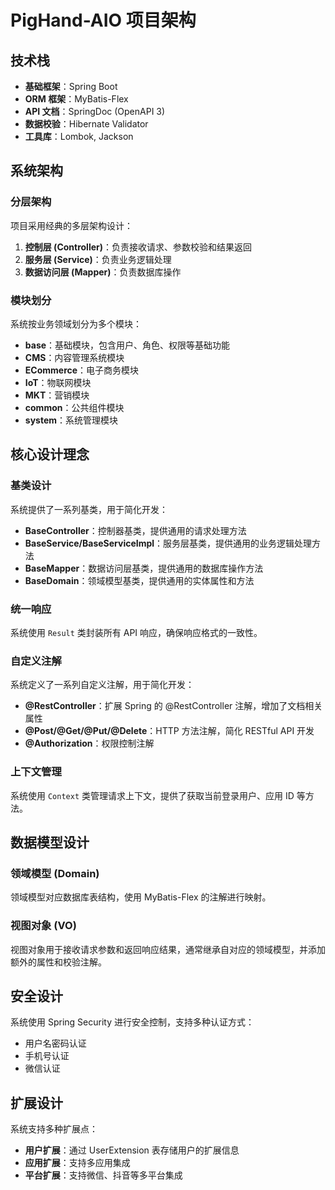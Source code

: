 # PigHand-AIO 项目架构

## 技术栈

- **基础框架**：Spring Boot
- **ORM 框架**：MyBatis-Flex
- **API 文档**：SpringDoc (OpenAPI 3)
- **数据校验**：Hibernate Validator
- **工具库**：Lombok, Jackson

## 系统架构

### 分层架构

项目采用经典的多层架构设计：

1. **控制层 (Controller)**：负责接收请求、参数校验和结果返回
2. **服务层 (Service)**：负责业务逻辑处理
3. **数据访问层 (Mapper)**：负责数据库操作

### 模块划分

系统按业务领域划分为多个模块：

- **base**：基础模块，包含用户、角色、权限等基础功能
- **CMS**：内容管理系统模块
- **ECommerce**：电子商务模块
- **IoT**：物联网模块
- **MKT**：营销模块
- **common**：公共组件模块
- **system**：系统管理模块

## 核心设计理念

### 基类设计

系统提供了一系列基类，用于简化开发：

- **BaseController**：控制器基类，提供通用的请求处理方法
- **BaseService/BaseServiceImpl**：服务层基类，提供通用的业务逻辑处理方法
- **BaseMapper**：数据访问层基类，提供通用的数据库操作方法
- **BaseDomain**：领域模型基类，提供通用的实体属性和方法

### 统一响应

系统使用 `Result` 类封装所有 API 响应，确保响应格式的一致性。

### 自定义注解

系统定义了一系列自定义注解，用于简化开发：

- **@RestController**：扩展 Spring 的 @RestController 注解，增加了文档相关属性
- **@Post/@Get/@Put/@Delete**：HTTP 方法注解，简化 RESTful API 开发
- **@Authorization**：权限控制注解

### 上下文管理

系统使用 `Context` 类管理请求上下文，提供了获取当前登录用户、应用 ID 等方法。

## 数据模型设计

### 领域模型 (Domain)

领域模型对应数据库表结构，使用 MyBatis-Flex 的注解进行映射。

### 视图对象 (VO)

视图对象用于接收请求参数和返回响应结果，通常继承自对应的领域模型，并添加额外的属性和校验注解。

## 安全设计

系统使用 Spring Security 进行安全控制，支持多种认证方式：

- 用户名密码认证
- 手机号认证
- 微信认证

## 扩展设计

系统支持多种扩展点：

- **用户扩展**：通过 UserExtension 表存储用户的扩展信息
- **应用扩展**：支持多应用集成
- **平台扩展**：支持微信、抖音等多平台集成